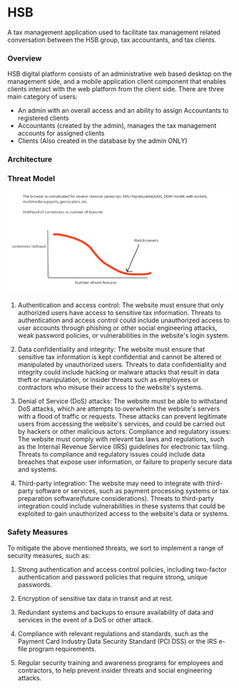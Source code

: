 # HSB
A tax management application used to facilitate tax management related conversation between the HSB group, tax accountants, and tax clients.

### Overview
HSB digital platform consists of an administrative web based desktop on the management side, and a mobile application client component that enables clients interact with the web platform from the client side.
There are three main category of users:
- An admin with an overall access and an ability to assign Accountants to registered clients 
- Accountants (created by the admin), manages the tax management accounts  for assigned clients
- Clients (Also created in the database by the admin ONLY)

### Architecture
### Threat Model
![Where web applications without security measures lie](src/assets/Screenshot%202023-04-25%20at%2016.26.16.png)

1. Authentication and access control: The website must ensure that only authorized users have access to sensitive tax information. Threats to authentication and access control could include unauthorized access to user accounts through phishing or other social engineering attacks, weak password policies, or vulnerabilities in the website's login system.

2. Data confidentiality and integrity: The website must ensure that sensitive tax information is kept confidential and cannot be altered or manipulated by unauthorized users. Threats to data confidentiality and integrity could include hacking or malware attacks that result in data theft or manipulation, or insider threats such as employees or contractors who misuse their access to the website's systems.

3. Denial of Service (DoS) attacks: The website must be able to withstand DoS attacks, which are attempts to overwhelm the website's servers with a flood of traffic or requests. These attacks can prevent legitimate users from accessing the website's services, and could be carried out by hackers or other malicious actors.
Compliance and regulatory issues: The website must comply with relevant tax laws and regulations, such as the Internal Revenue Service (IRS) guidelines for electronic tax filing. Threats to compliance and regulatory issues could include data breaches that expose user information, or failure to properly secure data and systems.

4. Third-party integration: The website may need to integrate with third-party software or services, such as payment processing systems or tax preparation software(future considerations). Threats to third-party integration could include vulnerabilities in these systems that could be exploited to gain unauthorized access to the website's data or systems.

### Safety Measures
To mitigate the above mentioned threats, we sort to implement a range of security measures, such as:

1. Strong authentication and access control policies, including two-factor authentication and password policies that require strong, unique passwords.

2. Encryption of sensitive tax data in transit and at rest.

3. Redundant systems and backups to ensure availability of data and services in the event of a DoS or other attack.

4. Compliance with relevant regulations and standards, such as the Payment Card Industry Data Security Standard (PCI DSS) or the IRS e-file program requirements.

5. Regular security training and awareness programs for employees and contractors, to help prevent insider threats and social engineering attacks.